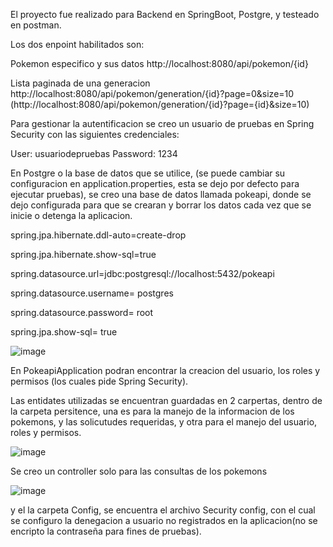 El proyecto fue realizado para Backend en SpringBoot, Postgre, y testeado en postman.

Los dos enpoint habilitados son:

Pokemon especifico y sus datos
http://localhost:8080/api/pokemon/{id}

Lista paginada de una generacion
http://localhost:8080/api/pokemon/generation/{id}?page=0&size=10 (http://localhost:8080/api/pokemon/generation/{id}?page={id}&size=10)

Para gestionar la autentificacion se creo un usuario de pruebas en Spring Security con las siguientes credenciales:

User: usuariodepruebas
Password: 1234

En Postgre o la base de datos que se utilice, (se puede cambiar su configuracion en application.properties, esta se dejo por defecto para ejecutar pruebas),
se creo una base de datos llamada pokeapi, donde se dejo configurada para que se crearan y borrar los datos cada vez que se inicie o detenga la aplicacion.

spring.jpa.hibernate.ddl-auto=create-drop

spring.jpa.hibernate.show-sql=true

spring.datasource.url=jdbc:postgresql://localhost:5432/pokeapi

spring.datasource.username= postgres

spring.datasource.password= root

spring.jpa.show-sql= true

![image](https://github.com/user-attachments/assets/379c7c2f-02d3-49a2-a98c-b03fc70e2702)


En PokeapiApplication podran encontrar la creacion del usuario, los roles y permisos (los cuales pide Spring Security).

Las entidates utilizadas se encuentran guardadas en 2 carpertas, dentro de la carpeta persitence, una es para la manejo de la informacion de los pokemons, y las solicutudes
requeridas, y otra para el manejo del usuario, roles y permisos.

![image](https://github.com/user-attachments/assets/0b9ff44d-6fbe-4cc1-885b-3143ae88af5d)

Se creo un controller solo para las consultas de los pokemons

![image](https://github.com/user-attachments/assets/6a030774-4157-41e2-a9ae-86bd920a6a64)


y el la carpeta Config, se encuentra el archivo Security config, con el cual se configuro la denegacion a usuario no registrados en la aplicacion(no se encripto la contraseña para fines de pruebas).
